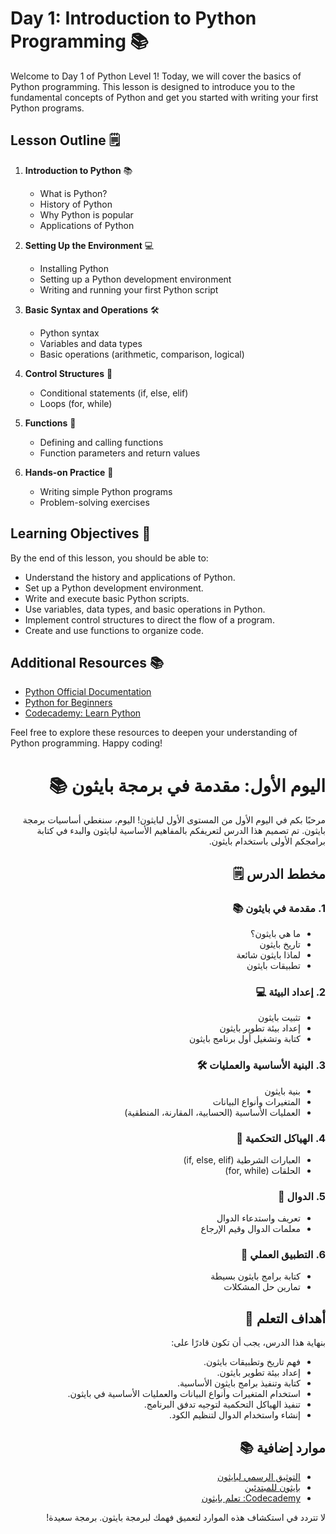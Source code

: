 # Day 1: Introduction to Python Programming 📚

Welcome to Day 1 of Python Level 1! Today, we will cover the basics of Python programming. This lesson is designed to introduce you to the fundamental concepts of Python and get you started with writing your first Python programs.

## Lesson Outline 🗒️

1. **Introduction to Python** 📚
   - What is Python?
   - History of Python
   - Why Python is popular
   - Applications of Python

2. **Setting Up the Environment** 💻
   - Installing Python
   - Setting up a Python development environment
   - Writing and running your first Python script

3. **Basic Syntax and Operations** 🛠️
   - Python syntax
   - Variables and data types
   - Basic operations (arithmetic, comparison, logical)

4. **Control Structures** 🔄
   - Conditional statements (if, else, elif)
   - Loops (for, while)

5. **Functions** 🔧
   - Defining and calling functions
   - Function parameters and return values

6. **Hands-on Practice** 📝
   - Writing simple Python programs
   - Problem-solving exercises

## Learning Objectives 🎯

By the end of this lesson, you should be able to:
- Understand the history and applications of Python.
- Set up a Python development environment.
- Write and execute basic Python scripts.
- Use variables, data types, and basic operations in Python.
- Implement control structures to direct the flow of a program.
- Create and use functions to organize code.

## Additional Resources 📚

- [Python Official Documentation](https://docs.python.org/3/)
- [Python for Beginners](https://www.python.org/about/gettingstarted/)
- [Codecademy: Learn Python](https://www.codecademy.com/learn/learn-python-3)

Feel free to explore these resources to deepen your understanding of Python programming. Happy coding!


<div dir="rtl">

# اليوم الأول: مقدمة في برمجة بايثون 📚

مرحبًا بكم في اليوم الأول من المستوى الأول لبايثون! اليوم، سنغطي أساسيات برمجة بايثون. تم تصميم هذا الدرس لتعريفكم بالمفاهيم الأساسية لبايثون والبدء في كتابة برامجكم الأولى باستخدام بايثون.

## مخطط الدرس 🗒️

### 1. **مقدمة في بايثون** 📚
   - ما هي بايثون؟
   - تاريخ بايثون
   - لماذا بايثون شائعة
   - تطبيقات بايثون

### 2. **إعداد البيئة** 💻
   - تثبيت بايثون
   - إعداد بيئة تطوير بايثون
   - كتابة وتشغيل أول برنامج بايثون

### 3. **البنية الأساسية والعمليات** 🛠️
   - بنية بايثون
   - المتغيرات وأنواع البيانات
   - العمليات الأساسية (الحسابية، المقارنة، المنطقية)

### 4. **الهياكل التحكمية** 🔄
   - العبارات الشرطية (if, else, elif)
   - الحلقات (for, while)

### 5. **الدوال** 🔧
   - تعريف واستدعاء الدوال
   - معلمات الدوال وقيم الإرجاع

### 6. **التطبيق العملي** 📝
   - كتابة برامج بايثون بسيطة
   - تمارين حل المشكلات

## أهداف التعلم 🎯

بنهاية هذا الدرس، يجب أن تكون قادرًا على:
- فهم تاريخ وتطبيقات بايثون.
- إعداد بيئة تطوير بايثون.
- كتابة وتنفيذ برامج بايثون الأساسية.
- استخدام المتغيرات وأنواع البيانات والعمليات الأساسية في بايثون.
- تنفيذ الهياكل التحكمية لتوجيه تدفق البرنامج.
- إنشاء واستخدام الدوال لتنظيم الكود.

## موارد إضافية 📚

- [التوثيق الرسمي لبايثون](https://docs.python.org/3/)
- [بايثون للمبتدئين](https://www.python.org/about/gettingstarted/)
- [Codecademy: تعلم بايثون](https://www.codecademy.com/learn/learn-python-3)

لا تتردد في استكشاف هذه الموارد لتعميق فهمك لبرمجة بايثون. برمجة سعيدة!

</div>
